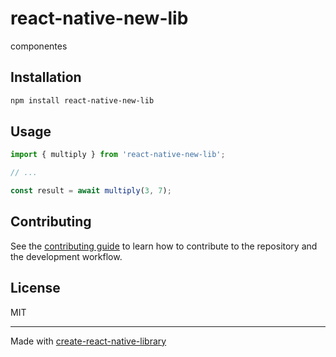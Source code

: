 # react-native-new-lib

componentes

## Installation

```sh
npm install react-native-new-lib
```

## Usage


```js
import { multiply } from 'react-native-new-lib';

// ...

const result = await multiply(3, 7);
```


## Contributing

See the [contributing guide](CONTRIBUTING.md) to learn how to contribute to the repository and the development workflow.

## License

MIT

---

Made with [create-react-native-library](https://github.com/callstack/react-native-builder-bob)
